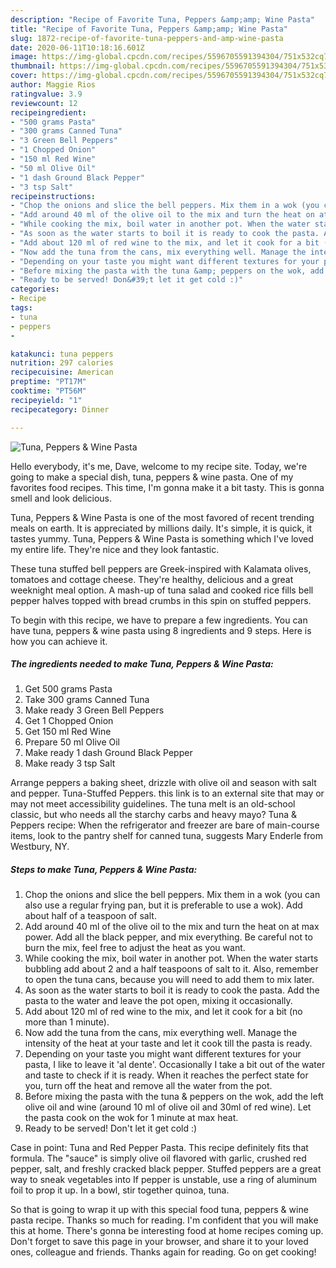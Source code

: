 ```yaml
---
description: "Recipe of Favorite Tuna, Peppers &amp;amp; Wine Pasta"
title: "Recipe of Favorite Tuna, Peppers &amp;amp; Wine Pasta"
slug: 1872-recipe-of-favorite-tuna-peppers-and-amp-wine-pasta
date: 2020-06-11T10:18:16.601Z
image: https://img-global.cpcdn.com/recipes/5596705591394304/751x532cq70/tuna-peppers-wine-pasta-recipe-main-photo.jpg
thumbnail: https://img-global.cpcdn.com/recipes/5596705591394304/751x532cq70/tuna-peppers-wine-pasta-recipe-main-photo.jpg
cover: https://img-global.cpcdn.com/recipes/5596705591394304/751x532cq70/tuna-peppers-wine-pasta-recipe-main-photo.jpg
author: Maggie Rios
ratingvalue: 3.9
reviewcount: 12
recipeingredient:
- "500 grams Pasta"
- "300 grams Canned Tuna"
- "3 Green Bell Peppers"
- "1 Chopped Onion"
- "150 ml Red Wine"
- "50 ml Olive Oil"
- "1 dash Ground Black Pepper"
- "3 tsp Salt"
recipeinstructions:
- "Chop the onions and slice the bell peppers. Mix them in a wok (you can also use a regular frying pan, but it is preferable to use a wok). Add about half of a teaspoon of salt."
- "Add around 40 ml of the olive oil to the mix and turn the heat on at max power. Add all the black pepper, and mix everything. Be careful not to burn the mix, feel free to adjust the heat as you want."
- "While cooking the mix, boil water in another pot. When the water starts bubbling add about 2 and a half teaspoons of salt to it. Also, remember to open the tuna cans, because you will need to add them to mix later."
- "As soon as the water starts to boil it is ready to cook the pasta. Add the pasta to the water and leave the pot open, mixing it occasionally."
- "Add about 120 ml of red wine to the mix, and let it cook for a bit (no more than 1 minute)."
- "Now add the tuna from the cans, mix everything well. Manage the intensity of the heat at your taste and let it cook till the pasta is ready."
- "Depending on your taste you might want different textures for your pasta, I like to leave it &#39;al dente&#39;. Occasionally I take a bit out of the water and taste to check if it is ready. When it reaches the perfect state for you, turn off the heat and remove all the water from the pot."
- "Before mixing the pasta with the tuna &amp; peppers on the wok, add the left olive oil and wine (around 10 ml of olive oil and 30ml of red wine). Let the pasta cook on the wok for 1 minute at max heat."
- "Ready to be served! Don&#39;t let it get cold :)"
categories:
- Recipe
tags:
- tuna
- peppers
- 

katakunci: tuna peppers  
nutrition: 297 calories
recipecuisine: American
preptime: "PT17M"
cooktime: "PT56M"
recipeyield: "1"
recipecategory: Dinner

---
```



![Tuna, Peppers &amp; Wine Pasta](https://img-global.cpcdn.com/recipes/5596705591394304/751x532cq70/tuna-peppers-wine-pasta-recipe-main-photo.jpg)

Hello everybody, it's me, Dave, welcome to my recipe site. Today, we're going to make a special dish, tuna, peppers &amp; wine pasta. One of my favorites food recipes. This time, I'm gonna make it a bit tasty. This is gonna smell and look delicious.

Tuna, Peppers &amp; Wine Pasta is one of the most favored of recent trending meals on earth. It is appreciated by millions daily. It's simple, it is quick, it tastes yummy. Tuna, Peppers &amp; Wine Pasta is something which I've loved my entire life. They're nice and they look fantastic.

These tuna stuffed bell peppers are Greek-inspired with Kalamata olives, tomatoes and cottage cheese. They&#39;re healthy, delicious and a great weeknight meal option. A mash-up of tuna salad and cooked rice fills bell pepper halves topped with bread crumbs in this spin on stuffed peppers.


To begin with this recipe, we have to prepare a few ingredients. You can have tuna, peppers &amp; wine pasta using 8 ingredients and 9 steps. Here is how you can achieve it.

<!--inarticleads1-->

##### The ingredients needed to make Tuna, Peppers &amp; Wine Pasta:

1. Get 500 grams Pasta
1. Take 300 grams Canned Tuna
1. Make ready 3 Green Bell Peppers
1. Get 1 Chopped Onion
1. Get 150 ml Red Wine
1. Prepare 50 ml Olive Oil
1. Make ready 1 dash Ground Black Pepper
1. Make ready 3 tsp Salt


Arrange peppers a baking sheet, drizzle with olive oil and season with salt and pepper. Tuna-Stuffed Peppers. this link is to an external site that may or may not meet accessibility guidelines. The tuna melt is an old-school classic, but who needs all the starchy carbs and heavy mayo? Tuna &amp; Peppers recipe: When the refrigerator and freezer are bare of main-course items, look to the pantry shelf for canned tuna, suggests Mary Enderle from Westbury, NY. 

<!--inarticleads2-->

##### Steps to make Tuna, Peppers &amp; Wine Pasta:

1. Chop the onions and slice the bell peppers. Mix them in a wok (you can also use a regular frying pan, but it is preferable to use a wok). Add about half of a teaspoon of salt.
1. Add around 40 ml of the olive oil to the mix and turn the heat on at max power. Add all the black pepper, and mix everything. Be careful not to burn the mix, feel free to adjust the heat as you want.
1. While cooking the mix, boil water in another pot. When the water starts bubbling add about 2 and a half teaspoons of salt to it. Also, remember to open the tuna cans, because you will need to add them to mix later.
1. As soon as the water starts to boil it is ready to cook the pasta. Add the pasta to the water and leave the pot open, mixing it occasionally.
1. Add about 120 ml of red wine to the mix, and let it cook for a bit (no more than 1 minute).
1. Now add the tuna from the cans, mix everything well. Manage the intensity of the heat at your taste and let it cook till the pasta is ready.
1. Depending on your taste you might want different textures for your pasta, I like to leave it &#39;al dente&#39;. Occasionally I take a bit out of the water and taste to check if it is ready. When it reaches the perfect state for you, turn off the heat and remove all the water from the pot.
1. Before mixing the pasta with the tuna &amp; peppers on the wok, add the left olive oil and wine (around 10 ml of olive oil and 30ml of red wine). Let the pasta cook on the wok for 1 minute at max heat.
1. Ready to be served! Don&#39;t let it get cold :)


Case in point: Tuna and Red Pepper Pasta. This recipe definitely fits that formula. The &#34;sauce&#34; is simply olive oil flavored with garlic, crushed red pepper, salt, and freshly cracked black pepper. Stuffed peppers are a great way to sneak vegetables into If pepper is unstable, use a ring of aluminum foil to prop it up. In a bowl, stir together quinoa, tuna. 

So that is going to wrap it up with this special food tuna, peppers &amp; wine pasta recipe. Thanks so much for reading. I'm confident that you will make this at home. There's gonna be interesting food at home recipes coming up. Don't forget to save this page in your browser, and share it to your loved ones, colleague and friends. Thanks again for reading. Go on get cooking!
